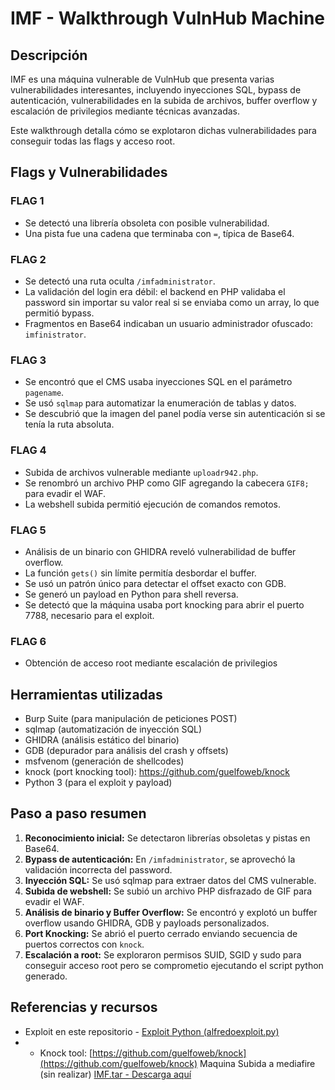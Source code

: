 # IMF - Walkthrough VulnHub Machine

## Descripción
IMF es una máquina vulnerable de VulnHub que presenta varias vulnerabilidades interesantes, incluyendo inyecciones SQL, bypass de autenticación, vulnerabilidades en la subida de archivos, buffer overflow y escalación de privilegios mediante técnicas avanzadas.  

Este walkthrough detalla cómo se explotaron dichas vulnerabilidades para conseguir todas las flags y acceso root.

## Flags y Vulnerabilidades

### FLAG 1
- Se detectó una librería obsoleta con posible vulnerabilidad.
- Una pista fue una cadena que terminaba con `=`, típica de Base64.
  
### FLAG 2
- Se detectó una ruta oculta `/imfadministrator`.
- La validación del login era débil: el backend en PHP validaba el password sin importar su valor real si se enviaba como un array, lo que permitió bypass.
- Fragmentos en Base64 indicaban un usuario administrador ofuscado: `imfinistrator`.

### FLAG 3
- Se encontró que el CMS usaba inyecciones SQL en el parámetro `pagename`.
- Se usó `sqlmap` para automatizar la enumeración de tablas y datos.
- Se descubrió que la imagen del panel podía verse sin autenticación si se tenía la ruta absoluta.

### FLAG 4
- Subida de archivos vulnerable mediante `uploadr942.php`.
- Se renombró un archivo PHP como GIF agregando la cabecera `GIF8;` para evadir el WAF.
- La webshell subida permitió ejecución de comandos remotos.

### FLAG 5
- Análisis de un binario con GHIDRA reveló vulnerabilidad de buffer overflow.
- La función `gets()` sin límite permitía desbordar el buffer.
- Se usó un patrón único para detectar el offset exacto con GDB.
- Se generó un payload en Python para shell reversa.
- Se detectó que la máquina usaba port knocking para abrir el puerto 7788, necesario para el exploit.

### FLAG 6
- Obtención de acceso root mediante escalación de privilegios

## Herramientas utilizadas
- Burp Suite (para manipulación de peticiones POST)
- sqlmap (automatización de inyección SQL)
- GHIDRA (análisis estático del binario)
- GDB (depurador para análisis del crash y offsets)
- msfvenom (generación de shellcodes)
- knock (port knocking tool): https://github.com/guelfoweb/knock
- Python 3 (para el exploit y payload)

## Paso a paso resumen

1. **Reconocimiento inicial:** Se detectaron librerías obsoletas y pistas en Base64.
2. **Bypass de autenticación:** En `/imfadministrator`, se aprovechó la validación incorrecta del password.
3. **Inyección SQL:** Se usó sqlmap para extraer datos del CMS vulnerable.
4. **Subida de webshell:** Se subió un archivo PHP disfrazado de GIF para evadir el WAF.
5. **Análisis de binario y Buffer Overflow:** Se encontró y explotó un buffer overflow usando GHIDRA, GDB y payloads personalizados.
6. **Port Knocking:** Se abrió el puerto cerrado enviando secuencia de puertos correctos con `knock`.
7. **Escalación a root:** Se exploraron permisos SUID, SGID y sudo para conseguir acceso root pero se comprometio ejecutando el script python generado.

## Referencias y recursos

- Exploit en este repositorio - [Exploit Python (alfredoexploit.py)](https://github.com/alfrejimglez/IMF-Walkthrough--VulnHub-Castellano-/blob/main/alfredoexploit.py)
- - Knock tool: [https://github.com/guelfoweb/knock](https://github.com/guelfoweb/knock)
Maquina Subida a mediafire (sin realizar)
[IMF.tar - Descarga aquí](https://www.mediafire.com/file/uuq8p77tshffbl7/IMF.tar/file)

